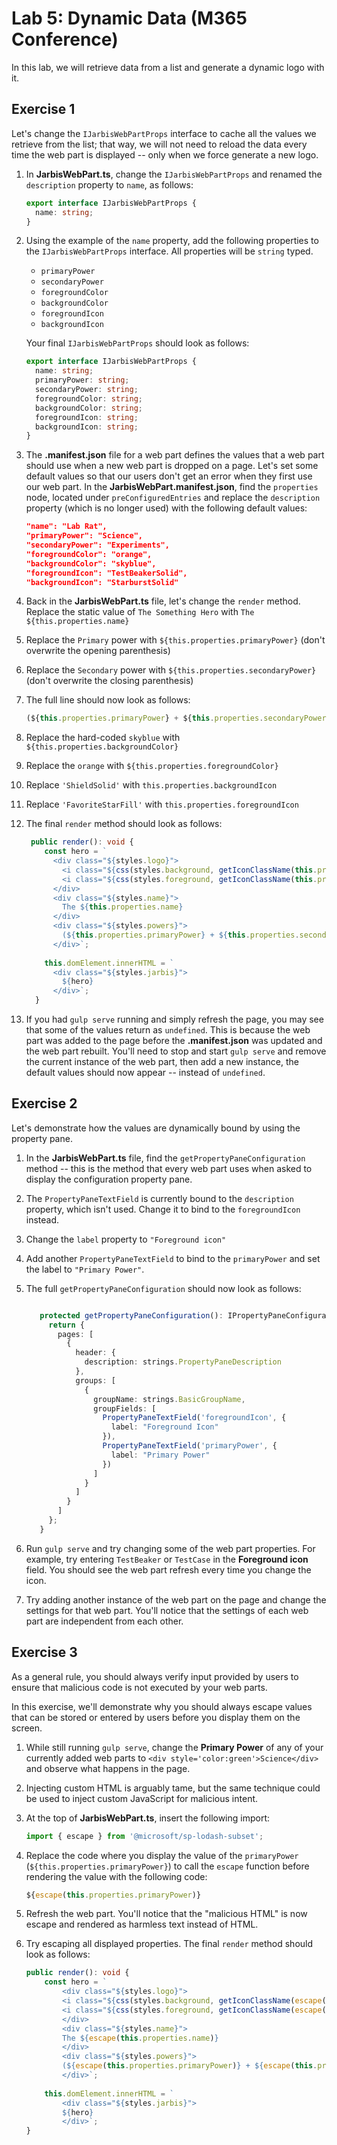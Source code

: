 # Lab 5: Dynamic Data (M365 Conference)

In this lab, we will retrieve data from a list and generate a dynamic logo with it.

## Exercise 1

Let's change the `IJarbisWebPartProps` interface to cache all the values we retrieve from the list; that way, we will not need to reload the data every time the web part is displayed -- only when we force generate a new logo.

1. In **JarbisWebPart.ts**, change the `IJarbisWebPartProps` and renamed the `description` property to `name`, as follows:

    ```typescript
    export interface IJarbisWebPartProps {
      name: string;
    }
    ```

1. Using the example of the `name` property, add the following properties to the `IJarbisWebPartProps` interface. All properties will be `string` typed.
  
    - `primaryPower`
    - `secondaryPower`
    - `foregroundColor`
    - `backgroundColor`
    - `foregroundIcon`
    - `backgroundIcon`

    Your final `IJarbisWebPartProps` should look as follows:

    ```typescript
    export interface IJarbisWebPartProps {
      name: string;
      primaryPower: string;
      secondaryPower: string;
      foregroundColor: string;
      backgroundColor: string;
      foregroundIcon: string;
      backgroundIcon: string;
    }
    ```

1. The **.manifest.json** file for a web part defines the values that a web part should use when a new web part is dropped on a page. Let's set some default values so that our users don't get an error when they first use our web part. In the **JarbisWebPart.manifest.json**, find the `properties` node, located under `preConfiguredEntries` and replace the `description` property (which is no longer used) with the following default values:

    ```json
    "name": "Lab Rat",
    "primaryPower": "Science",
    "secondaryPower": "Experiments",
    "foregroundColor": "orange",
    "backgroundColor": "skyblue",
    "foregroundIcon": "TestBeakerSolid",
    "backgroundIcon": "StarburstSolid"
    ```

1. Back in the **JarbisWebPart.ts** file, let's change the `render` method. Replace the static value of `The Something Hero` with `The ${this.properties.name}`
1. Replace the `Primary` power with `${this.properties.primaryPower}` (don't overwrite the opening parenthesis)
1. Replace the `Secondary` power with `${this.properties.secondaryPower}` (don't overwrite the closing parenthesis)
1. The full line should now look as follows:

    ```typescript
    (${this.properties.primaryPower} + ${this.properties.secondaryPower})
    ```

1. Replace the hard-coded `skyblue` with `${this.properties.backgroundColor}`
1. Replace the `orange` with `${this.properties.foregroundColor}`
1. Replace `'ShieldSolid'` with `this.properties.backgroundIcon`
1. Replace `'FavoriteStarFill'` with `this.properties.foregroundIcon`
1. The final `render` method should look as follows:

    ```typescript
     public render(): void {
        const hero = `
          <div class="${styles.logo}">
            <i class="${css(styles.background, getIconClassName(this.properties.backgroundIcon))}" style="color:${this.properties.backgroundColor};"></i>
            <i class="${css(styles.foreground, getIconClassName(this.properties.foregroundIcon))}" style="color:${this.properties.foregroundColor};"></i>
          </div>
          <div class="${styles.name}">
            The ${this.properties.name}
          </div>
          <div class="${styles.powers}">
            (${this.properties.primaryPower} + ${this.properties.secondaryPower})
          </div>`;
        
        this.domElement.innerHTML = `
          <div class="${styles.jarbis}">
            ${hero}
          </div>`;
      }
    ```

1. If you had `gulp serve` running and simply refresh the page, you may see that some of the values return as `undefined`. This is because the web part was added to the page before the **.manifest.json** was updated and the web part rebuilt. You'll need to stop and start `gulp serve` and remove the current instance of the web part, then add a new instance, the default values should now appear -- instead of `undefined`.

## Exercise 2

Let's demonstrate how the values are dynamically bound by using the property pane.

1. In the **JarbisWebPart.ts** file, find the `getPropertyPaneConfiguration` method -- this is the method that every web part uses when asked to display the configuration property pane.
1. The `PropertyPaneTextField` is currently bound to the `description` property, which isn't used. Change it to bind to the `foregroundIcon` instead.
1. Change the `label` property to `"Foreground icon"`
1. Add another `PropertyPaneTextField` to bind to the `primaryPower` and set the label to `"Primary Power"`.
1. The full `getPropertyPaneConfiguration` should now look as follows:

   ```typescript
   
      protected getPropertyPaneConfiguration(): IPropertyPaneConfiguration {
        return {
          pages: [
            {
              header: {
                description: strings.PropertyPaneDescription
              },
              groups: [
                {
                  groupName: strings.BasicGroupName,
                  groupFields: [
                    PropertyPaneTextField('foregroundIcon', {
                      label: "Foreground Icon"
                    }),
                    PropertyPaneTextField('primaryPower', {
                      label: "Primary Power"
                    })
                  ]
                }
              ]
            }
          ]
        };
      }
   ```

1. Run `gulp serve` and try changing some of the web part properties. For example, try entering `TestBeaker` or `TestCase` in the **Foreground icon** field. You should see the web part refresh every time you change the icon.
1. Try adding another instance of the web part on the page and change the settings for that web part. You'll notice that the settings of each web part are independent from each other.

## Exercise 3

As a general rule, you should always verify input provided by users to ensure that malicious code is not executed by your web parts.

In this exercise, we'll demonstrate why you should always escape values that can be stored or entered by users before you display them on the screen.

1. While still running `gulp serve`, change the **Primary Power** of any of your currently added web parts to `<div style='color:green'>Science</div>` and observe what happens in the page.
1. Injecting custom HTML is arguably tame, but the same technique could be used to inject custom JavaScript for malicious intent.
1. At the top of **JarbisWebPart.ts**, insert the following import:

   ```typescript
   import { escape } from '@microsoft/sp-lodash-subset';
   ```

1. Replace the code where you display the value of the `primaryPower` (`${this.properties.primaryPower}`) to call the `escape` function before rendering the value with the following code:

   ```typescript
   ${escape(this.properties.primaryPower)}
   ```

1. Refresh the web part. You'll notice that the "malicious HTML" is now escape and rendered as harmless text instead of HTML.
1. Try escaping all displayed properties. The final `render` method should look as follows:

    ```typescript
    public render(): void {
        const hero = `
            <div class="${styles.logo}">
            <i class="${css(styles.background, getIconClassName(escape(this.properties.backgroundIcon)))}" style="color:${escape(this.properties.backgroundColor)};"></i>
            <i class="${css(styles.foreground, getIconClassName(escape(this.properties.foregroundIcon)))}" style="color:${escape(this.properties.foregroundColor)};"></i>
            </div>
            <div class="${styles.name}">
            The ${escape(this.properties.name)}
            </div>
            <div class="${styles.powers}">
            (${escape(this.properties.primaryPower)} + ${escape(this.properties.secondaryPower)})
            </div>`;
        
        this.domElement.innerHTML = `
            <div class="${styles.jarbis}">
            ${hero}
            </div>`;
    }
    ```
